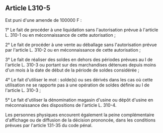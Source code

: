 Article L310-5
----
Est puni d'une amende de 100000 F :

1° Le fait de procéder à une liquidation sans l'autorisation prévue à l'article
L. 310-1 ou en méconnaissance de cette autorisation ;

2° Le fait de procéder à une vente au déballage sans l'autorisation prévue par
l'article L. 310-2 ou en méconnaissance de cette autorisation ;

3° Le fait de réaliser des soldes en dehors des périodes prévues au I de
l'article L. 310-3 ou portant sur des marchandises détenues depuis moins d'un
mois à la date de début de la période de soldes considérée ;

4° Le fait d'utiliser le mot : solde(s) ou ses dérivés dans les cas où cette
utilisation ne se rapporte pas à une opération de soldes définie au I de
l'article L. 310-3 ;

5° Le fait d'utiliser la dénomination magasin d'usine ou dépôt d'usine en
méconnaissance des dispositions de l'article L. 310-4.

Les personnes physiques encourent également la peine complémentaire d'affichage
ou de diffusion de la décision prononcée, dans les conditions prévues par
l'article 131-35 du code pénal.
